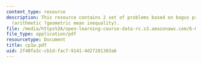 ```yaml
---
content_type: resource
description: This resource contains 2 set of problems based on bogus proofs and proposition
  (arithmetic ?geometric mean inequality).
file: /media/https%3A/open-learning-course-data-rc.s3.amazonaws.com/6-042j-mathematics-for-computer-science-fall-2005/2f40fa3ccb1dfac791414d27201383a6_cp1w.pdf
file_type: application/pdf
resourcetype: Document
title: cp1w.pdf
uid: 2f40fa3c-cb1d-fac7-9141-4d27201383a6
---
```

